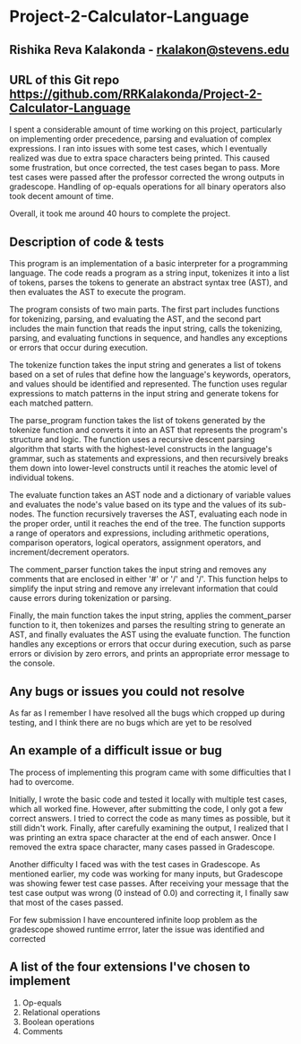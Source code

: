 # Project-2-Calculator-Language


##  Rishika Reva Kalakonda - rkalakon@stevens.edu

##  URL of this Git repo https://github.com/RRKalakonda/Project-2-Calculator-Language

I spent a considerable amount of time working on this project, particularly on implementing order precedence, parsing and evaluation of complex expressions. I ran into issues with some test cases, which I eventually realized was due to extra space characters being printed. This caused some frustration, but once corrected, the test cases began to pass. More test cases were passed after the professor corrected the wrong outputs in gradescope. Handling of op-equals operations for all binary operators also took decent amount of time.

Overall, it took me around 40 hours to complete the project. 

## Description of code & tests

This program is an implementation of a basic interpreter for a programming language. The code reads a program as a string input, tokenizes it into a list of tokens, parses the tokens to generate an abstract syntax tree (AST), and then evaluates the AST to execute the program.

The program consists of two main parts. The first part includes functions for tokenizing, parsing, and evaluating the AST, and the second part includes the main function that reads the input string, calls the tokenizing, parsing, and evaluating functions in sequence, and handles any exceptions or errors that occur during execution.

The tokenize function takes the input string and generates a list of tokens based on a set of rules that define how the language's keywords, operators, and values should be identified and represented. The function uses regular expressions to match patterns in the input string and generate tokens for each matched pattern.

The parse_program function takes the list of tokens generated by the tokenize function and converts it into an AST that represents the program's structure and logic. The function uses a recursive descent parsing algorithm that starts with the highest-level constructs in the language's grammar, such as statements and expressions, and then recursively breaks them down into lower-level constructs until it reaches the atomic level of individual tokens.

The evaluate function takes an AST node and a dictionary of variable values and evaluates the node's value based on its type and the values of its sub-nodes. The function recursively traverses the AST, evaluating each node in the proper order, until it reaches the end of the tree. The function supports a range of operators and expressions, including arithmetic operations, comparison operators, logical operators, assignment operators, and increment/decrement operators.

The comment_parser function takes the input string and removes any comments that are enclosed in either '#' or '/' and '/'. This function helps to simplify the input string and remove any irrelevant information that could cause errors during tokenization or parsing.

Finally, the main function takes the input string, applies the comment_parser function to it, then tokenizes and parses the resulting string to generate an AST, and finally evaluates the AST using the evaluate function. The function handles any exceptions or errors that occur during execution, such as parse errors or division by zero errors, and prints an appropriate error message to the console.

##  Any bugs or issues you could not resolve

As far as I remember I have resolved all the bugs which cropped up during testing, and I think there are no bugs which are yet to be resolved 

## An example of a difficult issue or bug

The process of implementing this program came with some difficulties that I had to overcome. 

Initially, I wrote the basic code and tested it locally with multiple test cases, which all worked fine. However, after submitting the code, I only got a few correct answers. I tried to correct the code as many times as possible, but it still didn't work. Finally, after carefully examining the output, I realized that I was printing an extra space character at the end of each answer. Once I removed the extra space character, many cases passed in Gradescope.

Another difficulty I faced was with the test cases in Gradescope. As mentioned earlier, my code was working for many inputs, but Gradescope was showing fewer test case passes. After receiving your message that the test case output was wrong (0 instead of 0.0) and correcting it, I finally saw that most of the cases passed.

For few submission I have encountered infinite loop problem as the gradescope showed runtime errror, later the issue was identified and corrected

## A list of the four extensions I've chosen to implement
1. Op-equals
2. Relational operations
3. Boolean operations
4. Comments
